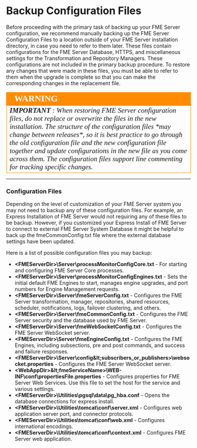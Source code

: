 # Backup Configuration Files #

Before proceeding with the primary task of backing up your FME Server configuration, we recommend manually backing up the FME Server Configuration Files to a location outside of your FME Server installation directory, in case you need to refer to them later. These files contain configurations for the FME Server Database, HTTPS, and miscellaneous settings for the Transformation and Repository Managers. These configurations are not included in the primary backup procedure. To restore any changes that were made in these files, you must be able to refer to them when the upgrade is complete so that you can make the corresponding changes in the replacement file.

<!--Warning Section-->

<table style="border-spacing: 0px">
<tr>
<td style="vertical-align:middle;background-color:darkorange;border: 2px solid darkorange">
<i class="fa fa-exclamation-triangle fa-lg fa-pull-left fa-fw" style="color:white;padding-right: 12px;vertical-align:text-top"></i>
<span style="color:white;font-size:x-large;font-weight: bold;font-family:serif">WARNING</span>
</td>
</tr>

<tr>
<td style="border: 1px solid darkorange">
<span style="font-family:serif; font-style:italic; font-size:larger">
<strong>IMPORTANT</strong> : When restoring FME Server configuration files, do not replace or overwrite the files in the new installation. The structure of the configuration files *may change between releases*, so it is best practice to go through the old configuration file and the new configuration file together and update configurations in the new file as you come across them. The configuration files support line commenting for tracking specific changes.
</span>
</td>
</tr>
</table>

---

### Configuration Files ###

Depending on the level of customization of your FME Server system you may not need to backup any of these configuration files.  For example, an Express Installation of FME Server would not requiring any of these files to be backup.  However, if you customized your Express Install of FME Server to connect to external FME Server System Database it might be helpful to back up the fmeCommonConfig.txt file where the external database settings have been updated.

Here is a list of possible configuration files you may backup:

- **&lt;FMEServerDir&gt;\Server\processMonitorConfigCore.txt** - For starting and configuring FME Server Core processes.
- **&lt;FMEServerDir&gt;\Server\processMonitorConfigEngines.txt** - Sets the initial default FME Engines to start, manages engine upgrades, and port numbers for Engine Management requests.
- **&lt;FMEServerDir&gt;\Server\fmeServerConfig.txt** - Configures the FME Server transformation, manager, repositories, shared resources, scheduler, notifications, logs, failover clustering, and others.
- **&lt;FMEServerDir&gt;\Server\fmeCommonConfig.txt** - Configures the FME Server security and the database used by FME Server.
- **&lt;FMEServerDir&gt;\Server\fmeWebSocketConfig.txt** - Configures the FME Server WebSocket server.
- **&lt;FMEServerDir&gt;\Server\fmeEngineConfig.txt** - Configures the FME Engines, including subsections, pre and post commands, and success and failure responses.
- **&lt;FMEServerDir&gt;\Server\config\&lt;subscribers_or_publishers&gt;\websocket.properties** - Configures the FME Server WebSocket server.
- **&lt;WebAppDir&gt;\&lt;fmeServiceName&gt;\WEB-INF\conf\propertiesFile.properties** - Configures properties for FME Server Web Services. Use this file to set the host for the service and various settings.
- **&lt;FMEServerDir&gt;\Utilities\pgsql\data\pg\_hba.conf** - Opens the database connections for express install.
- **&lt;FMEServerDir&gt;\Utilities\tomcat\conf\server.xml** - Configures web application server port, and connector protocols.
- **&lt;FMEServerDir&gt;\Utilities\tomcat\conf\web.xml** - Configures international encodings.
- **&lt;FMEServerDir&gt;\Utilities\tomcat\conf\context.xml** - Configures FME Server web application.
